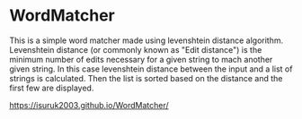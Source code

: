 # WordMatcher

This is a simple word matcher made using levenshtein distance algorithm. Levenshtein distance (or commonly known as "Edit distance") is the minimum number of edits necessary for a given string to mach another given string. In this case levenshtein distance between the input and a list of strings is calculated. Then the list is sorted based on the distance and the first few are displayed.

https://isuruk2003.github.io/WordMatcher/
